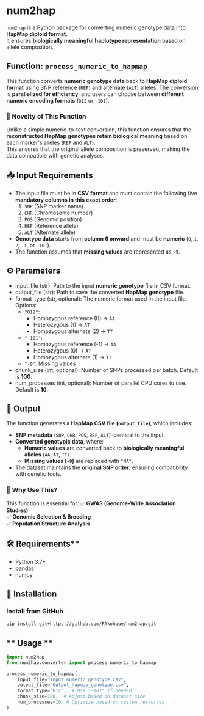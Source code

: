 # **num2hap**

`num2hap` is a Python package for converting numeric genotype data into **HapMap diploid format**.  
It ensures **biologically meaningful haplotype representation** based on allele composition.

## **Function: `process_numeric_to_hapmap`**
This function converts **numeric genotype data** back to **HapMap diploid format** using SNP reference (`REF`) 
and alternate (`ALT`) alleles. The conversion is **parallelized for efficiency**, and users can 
choose between **different numeric encoding formats** (`012` or `-101`).

### **🔹 Novelty of This Function**
Unlike a simple numeric-to-text conversion, this function ensures that the **reconstructed HapMap 
genotypes retain biological meaning** based on each marker's alleles (`REF` and `ALT`).  
This ensures that the original allele composition is preserved, making the data compatible with genetic analyses.

## **📥 Input Requirements**
- The input file must be in **CSV format** and must contain the following five **mandatory columns** 
  **in this exact order**:
    1. `SNP`  (SNP marker name)
    2. `CHR`  (Chromosome number)
    3. `POS`  (Genomic position)
    4. `REF`  (Reference allele)
    5. `ALT`  (Alternate allele)
- **Genotype data** starts from **column 6 onward** and must be **numeric** (`0`, `1`, `2`, `-1`, or `-101`).
- The function assumes that **missing values** are represented as `-9`.

## **⚙ Parameters**
- input_file (str): Path to the input **numeric genotype** file in CSV format.
- output_file (str): Path to save the converted **HapMap genotype** file.
- format_type (str, optional): The numeric format used in the input file. Options:
    * `"012"`:
        - Homozygous reference (0) → `AA`
        - Heterozygous (1) → `AT`
        - Homozygous alternate (2) → `TT`
    * `"-101"`:
        - Homozygous reference (-1) → `AA`
        - Heterozygous (0) → `AT`
        - Homozygous alternate (1) → `TT`
    * `"-9"`: Missing values
- chunk_size (int, optional): Number of SNPs processed per batch. Default is **100**.
- num_processes (int, optional): Number of parallel CPU cores to use. Default is **10**.

## **🚀 Output**
The function generates a **HapMap CSV file (`output_file`)**, which includes:
- **SNP metadata** (`SNP`, `CHR`, `POS`, `REF`, `ALT`) identical to the input.
- **Converted genotypic data**, where:
    - **Numeric values** are converted back to **biologically meaningful alleles** (`AA`, `AT`, `TT`).
    - **Missing values (`-9`)** are replaced with `"NA"`.
- The dataset maintains the **original SNP order**, ensuring compatibility with genetic tools.

### **🔬 Why Use This?**
This function is essential for:
✅ **GWAS (Genome-Wide Association Studies)**  
✅ **Genomic Selection & Breeding**  
✅ **Population Structure Analysis**  

## 🛠 Requirements**
- Python 3.7+
- pandas
- numpy

## **🔧 Installation**
### **Install from GitHub**
```bash
pip install git+https://github.com/FAkohoue/num2hap.git

```
## ** Usage **
```python
import num2hap
from num2hap.converter import process_numeric_to_hapmap

process_numeric_to_hapmap(
    input_file="Input_numeric_genotype.csv",
    output_file="Output_hapmap_genotype.csv",
    format_type="012",  # Use "-101" if needed
    chunk_size=100,  # Adjust based on dataset size
    num_processes=10  # Optimize based on system resources
)
